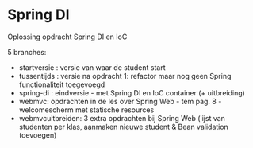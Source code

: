 # Spring DI
Oplossing opdracht Spring DI en IoC

5 branches:
- startversie : versie van waar de student start
- tussentijds : versie na opdracht 1: refactor maar nog geen Spring functionaliteit toegevoegd
- spring-di : eindversie - met Spring DI en IoC container (+ uitbreiding)
- webmvc: opdrachten in de les over Spring Web - tem pag. 8 - welcomescherm met statische resources
- webmvcuitbreiden: 3 extra opdrachten bij Spring Web (lijst van studenten per klas, aanmaken nieuwe student & Bean validation toevoegen)
